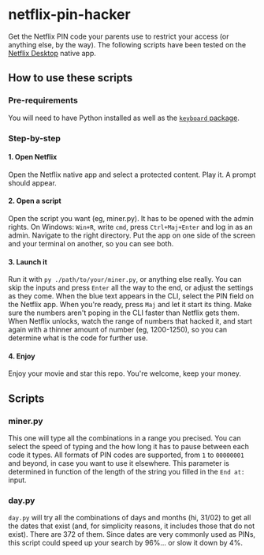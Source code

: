 # netflix-pin-hacker
Get the Netflix PIN code your parents use to restrict your access (or anything else, by the way). The following scripts have been tested on the [Netflix Desktop](https://www.microsoft.com/fr-fr/p/netflix/9wzdncrfj3tj) native app.

## How to use these scripts
### Pre-requirements
You will need to have Python installed as well as the [`keyboard` package](https://pypi.org/project/keyboard/).

### Step-by-step
#### 1. Open Netflix
Open the Netflix native app and select a protected content. Play it. A prompt should appear.
#### 2. Open a script
Open the script you want (eg, miner.py). It has to be opened with the admin rights. On Windows: `Win+R`, write `cmd`, press `Ctrl+Maj+Enter` and log in as an admin. Navigate to the right directory. Put the app on one side of the screen and your terminal on another, so you can see both.
#### 3. Launch it
Run it with `py ./path/to/your/miner.py`, or anything else really. You can skip the inputs and press `Enter` all the way to the end, or adjust the settings as they come. When the blue text appears in the CLI, select the PIN field on the Netflix app. When you're ready, press `Maj` and let it start its thing. Make sure the numbers aren't poping in the CLI faster than Netflix gets them. When Netflix unlocks, watch the range of numbers that hacked it, and start again with a thinner amount of number (eg, 1200-1250), so you can determine what is the code for further use.
#### 4. Enjoy
Enjoy your movie and star this repo. You're welcome, keep your money.


## Scripts
### miner.py
This one will type all the combinations in a range you precised. You can select the speed of typing and the how long it has to pause between each code it types. All formats of PIN codes are supported, from `1` to `00000001` and beyond, in case you want to use it elsewhere. This parameter is determined in function of the length of the string you filled in the `End at:` input.

### day.py
`day.py` will try all the combinations of days and months (hi, 31/02) to get all the dates that exist (and, for simplicity reasons, it includes those that do not exist). There are 372 of them. Since dates are very commonly used as PINs, this script could speed up your search by 96%... or slow it down by 4%.

